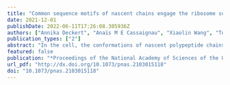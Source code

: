 ```yaml
---
title: "Common sequence motifs of nascent chains engage the ribosome surface and trigger factor."
date: 2021-12-01
publishDate: 2022-06-11T17:26:08.305936Z
authors: ["Annika Deckert", "Anaïs M E Cassaignau", "Xiaolin Wang", "Tomasz Włodarski", "Sammy H S Chan", "Christopher A Waudby", "John P Kirkpatrick", "Michele Vendruscolo", "Lisa D Cabrita", "John Christodoulou"]
publication_types: ["2"]
abstract: "In the cell, the conformations of nascent polypeptide chains during translation are modulated by both the ribosome and its associated molecular chaperone, trigger factor. The specific interactions that underlie these modulations, however, are still not known in detail. Here, we combine protein engineering, in-cell and in vitro NMR spectroscopy, and molecular dynamics simulations to explore how proteins interact with the ribosome during their biosynthesis before folding occurs. Our observations of α-synuclein nascent chains in living Escherichia coli cells reveal that ribosome surface interactions dictate the dynamics of emerging disordered polypeptides in the crowded cytosol. We show that specific basic and aromatic motifs drive such interactions and directly compete with trigger factor binding while biasing the direction of the nascent chain during its exit out of the tunnel. These results reveal a structural basis for the functional role of the ribosome as a scaffold with holdase characteristics and explain how handover of the nascent chain to specific auxiliary proteins occurs among a host of other factors in the cytosol. Copyright o̧pyright 2021 the Author(s). Published by PNAS."
featured: false
publication: "*Proceedings of the National Academy of Sciences of the United States of America*"
url_pdf: "http://dx.doi.org/10.1073/pnas.2103015118"
doi: "10.1073/pnas.2103015118"
---
```


